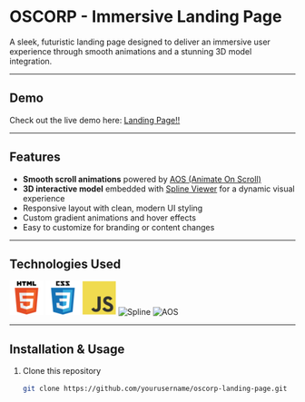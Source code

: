 # OSCORP - Immersive Landing Page

A sleek, futuristic landing page designed to deliver an immersive user experience through smooth animations and a stunning 3D model integration.

---

## Demo

Check out the live demo here: [Landing Page!!](https://dshivam9.github.io/Immersive-Landing-Page/)

---

## Features

- **Smooth scroll animations** powered by [AOS (Animate On Scroll)](https://michalsnik.github.io/aos/)  
- **3D interactive model** embedded with [Spline Viewer](https://spline.design/) for a dynamic visual experience  
- Responsive layout with clean, modern UI styling  
- Custom gradient animations and hover effects  
- Easy to customize for branding or content changes

---

## Technologies Used

<p align="left">
  <img src="https://raw.githubusercontent.com/devicons/devicon/master/icons/html5/html5-original-wordmark.svg" alt="HTML5" width="60" height="60" />
  <img src="https://raw.githubusercontent.com/devicons/devicon/master/icons/css3/css3-original-wordmark.svg" alt="CSS3" width="60" height="60" />
  <img src="https://raw.githubusercontent.com/devicons/devicon/master/icons/javascript/javascript-original.svg" alt="JavaScript" width="60" height="60" />
  <img src="https://cdn.jsdelivr.net/gh/devicons/devicon/icons/spline/spline-original.svg" alt="Spline" width="60" height="60" />
  <img src="https://raw.githubusercontent.com/michalsnik/aos/master/logo/aos.gif" alt="AOS" width="60" height="60" />
</p>


---

## Installation & Usage

1. Clone this repository  
   ```bash
   git clone https://github.com/yourusername/oscorp-landing-page.git
